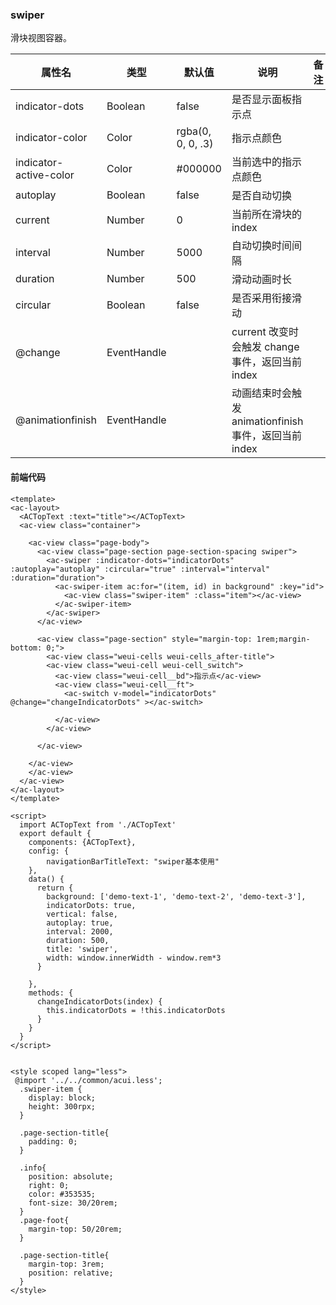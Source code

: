  ### swiper
 滑块视图容器。

| 属性名 |	类型 |	默认值	| 说明	| 备注 |
|--------|-------|---------|-------|-------|
|indicator-dots	| Boolean	| false |	是否显示面板指示点	|
|indicator-color |	Color	| rgba(0, 0, 0, .3)	| 指示点颜色 |
|indicator-active-color	| Color	| #000000	|当前选中的指示点颜色	|
|autoplay |	Boolean	| false	| 是否自动切换	|
|current	| Number	| 0	| 当前所在滑块的 index	|
|interval	| Number |	5000	| 自动切换时间间隔	|
|duration	| Number |	500	| 滑动动画时长	|
|circular	| Boolean	| false	| 是否采用衔接滑动	|
|@change	| EventHandle	|	 | current 改变时会触发 change 事件，返回当前index	|
|@animationfinish |	EventHandle | 	|	动画结束时会触发 animationfinish 事件，返回当前index|  

#### 前端代码
```script
<template>
<ac-layout>
  <ACTopText :text="title"></ACTopText>
  <ac-view class="container">

    <ac-view class="page-body">
      <ac-view class="page-section page-section-spacing swiper">
        <ac-swiper :indicator-dots="indicatorDots" :autoplay="autoplay" :circular="true" :interval="interval" :duration="duration">
          <ac-swiper-item ac:for="(item, id) in background" :key="id">
            <ac-view class="swiper-item" :class="item"></ac-view>
          </ac-swiper-item>
        </ac-swiper>
      </ac-view>

      <ac-view class="page-section" style="margin-top: 1rem;margin-bottom: 0;">
        <ac-view class="weui-cells weui-cells_after-title">
        <ac-view class="weui-cell weui-cell_switch">
          <ac-view class="weui-cell__bd">指示点</ac-view>
          <ac-view class="weui-cell__ft">
            <ac-switch v-model="indicatorDots"  @change="changeIndicatorDots" ></ac-switch>

          </ac-view>
        </ac-view>

      </ac-view>

    </ac-view>
    </ac-view>
  </ac-view>
</ac-layout>
</template>

<script>
  import ACTopText from './ACTopText'
  export default {
    components: {ACTopText},
    config: {
        navigationBarTitleText: "swiper基本使用"
    },
    data() {
      return {
        background: ['demo-text-1', 'demo-text-2', 'demo-text-3'],
        indicatorDots: true,
        vertical: false,
        autoplay: true,
        interval: 2000,
        duration: 500,
        title: 'swiper',
        width: window.innerWidth - window.rem*3
      }

    },
    methods: {
      changeIndicatorDots(index) {
        this.indicatorDots = !this.indicatorDots
      }
    }
  }
</script>


<style scoped lang="less">
 @import '../../common/acui.less';
  .swiper-item {
    display: block;
    height: 300rpx;
  }

  .page-section-title{
    padding: 0;
  }

  .info{
    position: absolute;
    right: 0;
    color: #353535;
    font-size: 30/20rem;
  }
  .page-foot{
    margin-top: 50/20rem;
  }

  .page-section-title{
    margin-top: 3rem;
    position: relative;
  }
</style>


```

